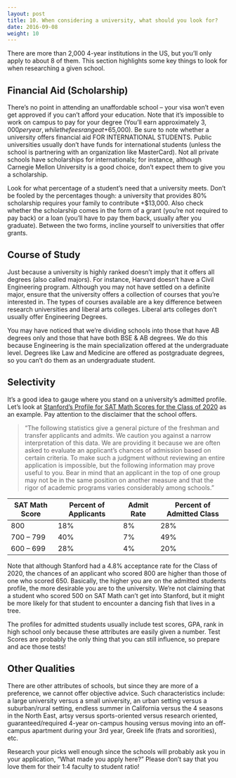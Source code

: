 ```yaml
---
layout: post 
title: 10. When considering a university, what should you look for?
date: 2016-09-08
weight: 10
---
```


There are more than 2,000 4-year institutions in the US, but you’ll only apply to about 8 of them. This section highlights some key things to look for when researching a given school.

## Financial Aid (Scholarship)

There’s no point in attending an unaffordable school – your visa won’t even get approved if you can’t afford your education. Note that it’s impossible to work on campus to pay for your degree (You’ll earn approximately $3,000 per year, while the fees range at +$65,000). Be sure to note whether a university offers financial aid FOR INTERNATIONAL STUDENTS. Public universities usually don’t have funds for international students (unless the school is partnering with an organization like MasterCard). Not all private schools have scholarships for internationals; for instance, although Carnegie Mellon University is a good choice, don’t expect them to give you a scholarship.

Look for what percentage of a student’s need that a university meets. Don’t be fooled by the percentages though: a university that provides 80% scholarship requires your family to contribute +$13,000. Also check whether the scholarship comes in the form of a grant (you’re not required to pay back) or a loan (you’ll have to pay them back, usually after you graduate). Between the two forms, incline yourself to universities that offer grants.

## Course of Study

Just because a university is highly ranked doesn’t imply that it offers all degrees (also called majors). For instance, Harvard doesn’t have a Civil Engineering program. Although you may not have settled on a definite major, ensure that the university offers a collection of courses that you’re interested in. The types of courses available are a key difference between research universities and liberal arts colleges. Liberal arts colleges don’t usually offer Engineering Degrees.

You may have noticed that we’re dividing schools into those that have AB degrees only and those that have both BSE & AB degrees. We do this because Engineering is the main specialization offered at the undergraduate level. Degrees like Law and Medicine are offered as postgraduate degrees, so you can’t do them as an undergraduate student.

## Selectivity

It’s a good idea to gauge where you stand on a university’s admitted profile. Let’s look at [Stanford’s Profile for SAT Math Scores for the Class of 2020](http://admission.stanford.edu/basics/selection/profile.html) as an example. Pay attention to the disclaimer that the school offers.

>“The following statistics give a general picture of the freshman and transfer applicants and admits. We caution you against a narrow interpretation of this data. We are providing it because we are often asked to evaluate an applicant’s chances of admission based on certain criteria. To make such a judgment without reviewing an entire application is impossible, but the following information may prove useful to you. Bear in mind that an applicant in the top of one group may not be in the same position on another measure and that the rigor of academic programs varies considerably among schools.”

| SAT Math Score| Percent of Applicants | Admit Rate | Percent of Admitted Class |
| --- | --- | --- | --- |
| 800 | 18% | 8% | 28% |
| 700 – 799 | 40% | 7% | 49% |
| 600 – 699 | 28% | 4% | 20% |

Note that although Stanford had a 4.8% acceptance rate for the Class of 2020, the chances of an applicant who scored 800 are higher than those of one who scored 650. Basically, the higher you are on the admitted students profile, the more desirable you are to the university. We’re not claiming that a student who scored 500 on SAT Math can’t get into Stanford, but it might be more likely for that student to encounter a dancing fish that lives in a tree.

The profiles for admitted students usually include test scores, GPA, rank in high school only because these attributes are easily given a number. Test Scores are probably the only thing that you can still influence, so prepare and ace those tests!

## Other Qualities

There are other attributes of schools, but since they are more of a preference, we cannot offer objective advice. Such characteristics include: a large university versus a small university, an urban setting versus a suburban/rural setting, endless summer in California versus the 4 seasons in the North East, artsy versus sports-oriented versus research oriented, guaranteed/required 4-year on-campus housing versus moving into an off-campus apartment during your 3rd year, Greek life (frats and sororities), etc.

Research your picks well enough since the schools will probably ask you in your application, “What made you apply here?” Please don’t say that you love them for their 1:4 faculty to student ratio!
